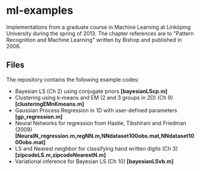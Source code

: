 ml-examples
===========

Implementations from a graduate course in Machine Learning at Linköping University during the spring of 2013.
The chapter references are to "Pattern Recognition and Machine Learning" written by Bishop and published in 2006.

Files
-----------
The repository contains the following example codes:
- Bayesian LS (Ch 2) using conjugate priors 
**[bayesianLScp.m]**
- Clustering using k-means and EM (2 and 3 groups in 2D) (Ch 9) 
**[clusteringEMnKmeans.m]**
- Gaussian Process Regression in 1D with user-defined parameters 
**[gp_regression.m]**
- Neural Networks for regression from Hastie, Tibshirani and Friedman (2009) 
**[NeuralN_regression.m,regNN.m,NNdataset100obs.mat,NNdataset1000obs.mat]**
- LS and Nearest neighbor for classifying hand written digits (Ch 3) 
**[zipcodeLS.m,zipcodeNearestN.m]**
- Variational inference for Bayesian LS (Ch 10) 
**[bayesianLSvb.m]**
